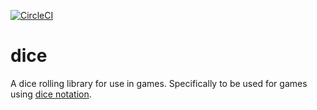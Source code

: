 [![CircleCI](https://circleci.com/gh/ppreeper/dice/tree/master.svg?style=svg)](https://circleci.com/gh/ppreeper/dice/tree/master)
# dice

A dice rolling library for use in games. Specifically to be used for games using [dice notation](https://en.wikipedia.org/wiki/Dice_notation).
